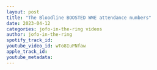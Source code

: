 ```yaml
---
layout: post
title: "The Bloodline BOOSTED WWE attendance numbers"
date: 2023-04-12
categories: jofo-in-the-ring videos
author: jofo-in-the-ring
spotify_track_id: 
youtube_video_id: wTo8IuPNfaw
apple_track_id: 
youtube_metadata: 
---
```

